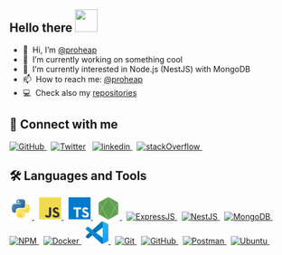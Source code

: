 ## Hello there <img src="https://media.giphy.com/media/hvRJCLFzcasrR4ia7z/giphy.gif" width="40" height="40"> </a>

- 👋 &nbsp;Hi, I’m [@proheap](https://github.com/proheap)
- 🔭 &nbsp;I’m currently working on something cool
- 👀 &nbsp;I’m currently interested in Node.js (NestJS) with MongoDB
- 📫 &nbsp;How to reach me: [@proheap](https://twitter.com/proheap)
- 💻 &nbsp;Check also my [repositories](https://github.com/proheap?tab=repositories)

## 🔗&nbsp;Connect with me

<a href="https://github.com/proheap" target="_blank"> <img src="https://cdn-icons-png.flaticon.com/512/25/25231.png" alt="GitHub" title="GitHub" width="40"/> </a> &nbsp;
<a href="https://twitter.com/proheap" target="_blank"> <img src="https://raw.githubusercontent.com/rahuldkjain/github-profile-readme-generator/master/src/images/icons/Social/twitter.svg" alt="Twitter" title="Twitter" width="40"/></a> &nbsp;
<a href="https://www.linkedin.com/in/martin-misik" target="_blank"><img src="https://evergreenengineering.com/wp-content/uploads/2019/06/LinkedIn_logo_initials.png" alt="linkedin" title="Linkedin" width="40"/> </a> &nbsp;
<a href="https://stackoverflow.com/users/19619934/proheap" target="_blank"><img src="https://raw.githubusercontent.com/rahuldkjain/github-profile-readme-generator/master/src/images/icons/Social/stack-overflow.svg" alt="stackOverflow" title="Stack Overflow" width="40"/> </a> &nbsp;

## 🛠️&nbsp;Languages and Tools

<a href="https://www.python.org/" target="_blank"> <img src="https://raw.githubusercontent.com/devicons/devicon/master/icons/python/python-original.svg" alt="Python"  title="Python" width="40"/> </a> &nbsp;
<a href="https://www.javascript.com/" target="_blank"> <img src="https://raw.githubusercontent.com/devicons/devicon/1119b9f84c0290e0f0b38982099a2bd027a48bf1/icons/javascript/javascript-original.svg" alt="JavaScript" title="JavaScript" width="40"/> </a> &nbsp;
<a href="https://www.typescriptlang.org/" target="_blank"> <img src="https://raw.githubusercontent.com/devicons/devicon/master/icons/typescript/typescript-original.svg" alt="TypeScript" title="TypeScript" width="40"/> </a> &nbsp;
<a href="https://nodejs.org/" target="_blank"> <img src="https://raw.githubusercontent.com/devicons/devicon/1119b9f84c0290e0f0b38982099a2bd027a48bf1/icons/nodejs/nodejs-plain.svg" alt="NodeJS" title="Node.js" width="40"/> </a> &nbsp;
<a href="https://expressjs.com/" target="_blank"> <img src="https://github.com/CyrisXD/CyrisXD/raw/master/assets/ExpressJS.png" alt="ExpressJS" title="ExpressJS" width="40"/> </a> &nbsp;
<a href="https://nestjs.com/" target="_blank"> <img src="https://user-images.githubusercontent.com/44704045/180855768-6836ea7e-b484-4ce9-baf4-b47a784e6f02.png" alt="NestJS" title="NestJS" width="40"/> </a> &nbsp;
<a href="https://www.mongodb.com/" target="_blank"> <img src="https://cdn.icon-icons.com/icons2/2415/PNG/512/mongodb_original_logo_icon_146424.png" alt="MongoDB" title="MongoDB" width="40"/> </a> &nbsp;
<a href="https://www.npmjs.com/" target="_blank"> <img src="https://avatars.githubusercontent.com/u/6078720?s=200&v=4" alt="NPM" title="NPM" width="40"/> </a> &nbsp;
<a href="https://www.docker.com/" target="_blank"> <img src="https://cdn-icons-png.flaticon.com/512/919/919853.png" alt="Docker" title="Docker" width="40"/> </a> &nbsp;
<a href="https://code.visualstudio.com/" target="_blank"> <img src="https://raw.githubusercontent.com/devicons/devicon/1119b9f84c0290e0f0b38982099a2bd027a48bf1/icons/vscode/vscode-original.svg" alt="VSCode" title="VS Code" width="40"/> </a> &nbsp;
<a href="https://git-scm.com/" target="_blank"> <img src="https://www.vectorlogo.zone/logos/git-scm/git-scm-icon.svg" alt="Git" title="Git" width="40"/> </a> &nbsp;
<a href="https://github.com/" target="_blank"><img src="https://cdn-icons-png.flaticon.com/512/25/25231.png" alt="GitHub" title="GitHub" width="40"/> </a> &nbsp;
<a href="https://postman.com/" target="_blank"> <img src="https://www.vectorlogo.zone/logos/getpostman/getpostman-icon.svg" alt="Postman" title="Postman" width="40"/> </a> &nbsp;
<a href="https://ubuntu.com/" target="_blank"> <img src="https://upload.wikimedia.org/wikipedia/commons/thumb/a/ab/Logo-ubuntu_cof-orange-hex.svg/2048px-Logo-ubuntu_cof-orange-hex.svg.png" alt="Ubuntu" title="Ubuntu" width="40"/> </a> &nbsp;